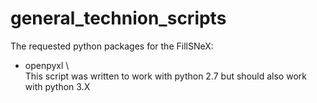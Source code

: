 # general_technion_scripts

The requested python packages for the FillSNeX:
- openpyxl 
\\\
This script was written to work with  python 2.7 but should also work with python 3.X
